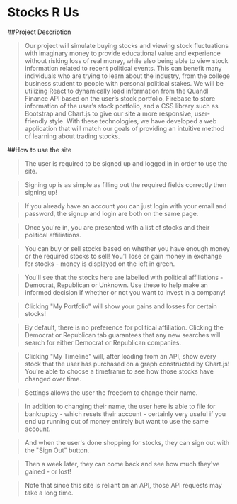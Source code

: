 # Stocks R Us

##Project Description
> Our project will simulate buying stocks and viewing stock fluctuations with imaginary money to provide educational value and experience without risking loss of real money,
> while also being able to view stock information related to recent political events.
> This can benefit many individuals who are trying to learn about the industry, from the college business student to people with personal political stakes.
> We will be utilizing React to dynamically load information from the Quandl Finance API based on the user’s stock portfolio, Firebase to store information of the user’s stock portfolio, and a CSS library such as Bootstrap and Chart.js to give our site a more responsive, user-friendly style.
> With these technologies, we have developed a web application that will match our goals of providing an intuitive method of learning about trading stocks.

##How to use the site
> The user is required to be signed up and logged in in order to use the site.

> Signing up is as simple as filling out the required fields correctly then signing up!

> If you already have an account you can just login with your email and password, the signup and login are both on the same page.

> Once you're in, you are presented with a list of stocks and their political affiliations.

> You can buy or sell stocks based on whether you have enough money or the required stocks to sell! You'll lose or gain money in exchange for stocks - money is displayed on the left in green.

> You'll see that the stocks here are labelled with political affiliations - Democrat, Republican or Unknown. Use these to help make an informed decision if whether or not you want to invest in a company!

> Clicking "My Portfolio" will show your gains and losses for certain stocks!

> By default, there is no preference for political affiliation. Clicking the Democrat or Republican tab guarantees that any new searches will search for either Democrat or Republican companies.

> Clicking "My Timeline" will, after loading from an API, show every stock that the user has purchased on a graph constructed by Chart.js! You're able to choose a timeframe to see how those stocks have changed over time.

> Settings allows the user the freedom to change their name.

> In addition to changing their name, the user here is able to file for bankruptcy - which resets their account - certainly very useful if you end up running out of money entirely but want to use the same account.

> And when the user's done shopping for stocks, they can sign out with the "Sign Out" button.

> Then a week later, they can come back and see how much they've gained - or lost!

> Note that since this site is reliant on an API, those API requests may take a long time.